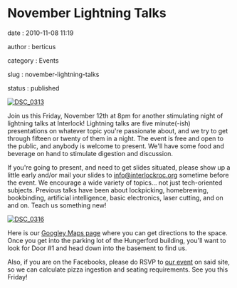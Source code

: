 November Lightning Talks
========================

date
:   2010-11-08 11:19

author
:   berticus

category
:   Events

slug
:   november-lightning-talks

status
:   published

[![DSC\_0313](http://farm3.static.flickr.com/2706/4422595768_d141b52aa5_m.jpg)](http://www.flickr.com/photos/bert_m_b/4422595768/)

Join us this Friday, November 12th at 8pm for another stimulating night
of lightning talks at Interlock! Lightning talks are five minute(-ish)
presentations on whatever topic you're passionate about, and we try to
get through fifteen or twenty of them in a night. The event is free and
open to the public, and anybody is welcome to present. We'll have some
food and beverage on hand to stimulate digestion and discussion.

If you're going to present, and need to get slides situated, please show
up a little early and/or mail your slides to <info@interlockroc.org>
sometime before the event. We encourage a wide variety of topics... not
just tech-oriented subjects. Previous talks have been about lockpicking,
homebrewing, bookbinding, artificial intelligence, basic electronics,
laser cutting, and on and on. Teach us something new!

[![DSC\_0316](http://farm5.static.flickr.com/4038/4421833521_746fb94c07_m.jpg)](http://www.flickr.com/photos/bert_m_b/4421833521/)

Here is our [Googley Maps
page](http://maps.google.com/maps/place?cid=16733278776132858158&q=1115+Main+St+E,+Rochester,+NY+14609&hl=en&ved=0CFQQ-QswAw&ei=6R7YTL24JZLqzASk97jKCQ&sll=43.161954,-77.582684&sspn=0.006295,0.006295&ie=UTF8&ll=43.166594,-77.592337&spn=0,0&z=16)
where you can get directions to the space. Once you get into the parking
lot of the Hungerford building, you'll want to look for Door \#1 and
head down into the basement to find us.

Also, if you are on the Facebooks, please do RSVP to [our
event](http://www.facebook.com/event.php?eid=159525710747026) on said
site, so we can calculate pizza ingestion and seating requirements. See
you this Friday!
